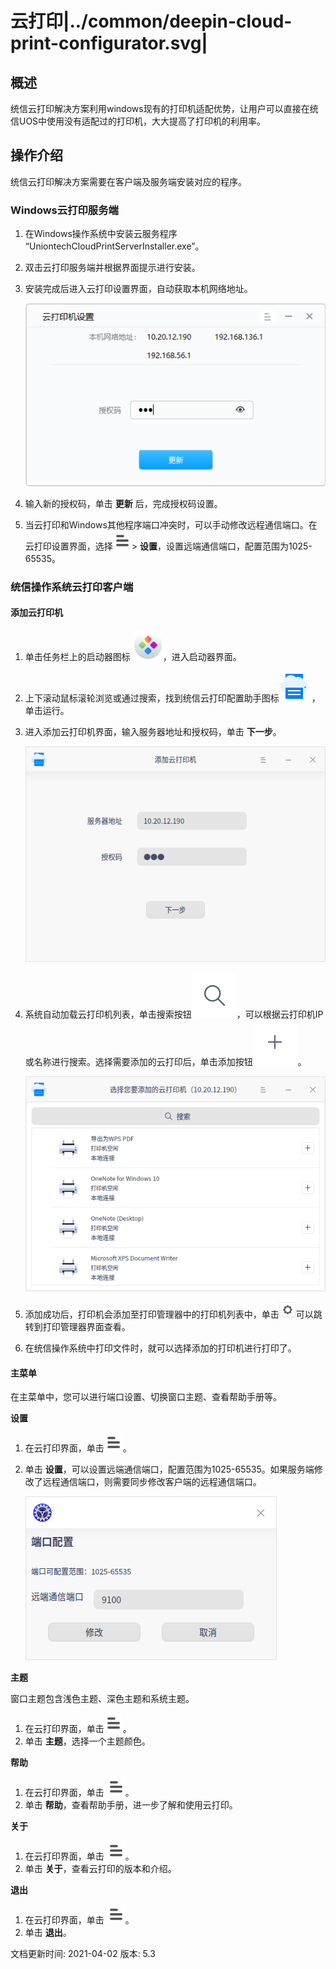 # 云打印|../common/deepin-cloud-print-configurator.svg|

## 概述

统信云打印解决方案利用windows现有的打印机适配优势，让用户可以直接在统信UOS中使用没有适配过的打印机，大大提高了打印机的利用率。

## 操作介绍

统信云打印解决方案需要在客户端及服务端安装对应的程序。

### Windows云打印服务端

1. 在Windows操作系统中安装云服务程序 “UniontechCloudPrintServerInstaller.exe”。

2. 双击云打印服务端并根据界面提示进行安装。

3. 安装完成后进入云打印设置界面，自动获取本机网络地址。

   ![0|server](jpg/server.png)

4. 输入新的授权码，单击 **更新** 后，完成授权码设置。

5. 当云打印和Windows其他程序端口冲突时，可以手动修改远程通信端口。在云打印设置界面，选择![icon_menu](icon/icon_menu.svg)> **设置**，设置远端通信端口，配置范围为1025-65535。

### 统信操作系统云打印客户端

#### 添加云打印机

1. 单击任务栏上的启动器图标 ![deepin_launcher](icon/deepin_launcher.svg)，进入启动器界面。

2. 上下滚动鼠标滚轮浏览或通过搜索，找到统信云打印配置助手图标![cloud-print-conjpgurator](icon/cloud-print-configurator.svg) ，单击运行。

3. 进入添加云打印机界面，输入服务器地址和授权码，单击 **下一步**。

   ![0|client1](jpg/client1.png)

4. 系统自动加载云打印机列表，单击搜索按钮![search](icon/search.svg)，可以根据云打印机IP或名称进行搜索。选择需要添加的云打印后，单击添加按钮![add_normal](icon/add_normal.svg)。

   ![0|client2](jpg/client2.png)

5. 添加成功后，打印机会添加至打印管理器中的打印机列表中，单击![0|settings](jpg/settings.png)可以跳转到打印管理器界面查看。

6. 在统信操作系统中打印文件时，就可以选择添加的打印机进行打印了。

#### 主菜单

在主菜单中，您可以进行端口设置、切换窗口主题、查看帮助手册等。

**设置**

1. 在云打印界面，单击![icon_menu](icon/icon_menu.svg)。

2. 单击 **设置**，可以设置远端通信端口，配置范围为1025-65535。如果服务端修改了远程通信端口，则需要同步修改客户端的远程通信端口。

   ![0|port_conjpguration](jpg/port_configuration.png)

**主题**

窗口主题包含浅色主题、深色主题和系统主题。

1. 在云打印界面，单击![icon_menu](icon/icon_menu.svg)。
2. 单击 **主题**，选择一个主题颜色。

**帮助**

1. 在云打印界面，单击 ![icon_menu](icon/icon_menu.svg)。
2. 单击 **帮助**，查看帮助手册，进一步了解和使用云打印。

**关于**

1. 在云打印界面，单击 ![icon_menu](icon/icon_menu.svg)。
2. 单击 **关于**，查看云打印的版本和介绍。

**退出**

1. 在云打印界面，单击 ![icon_menu](icon/icon_menu.svg)。
2. 单击 **退出**。


<div class="version-info"><span>文档更新时间: 2021-04-02</span><span> 版本: 5.3</span></div>